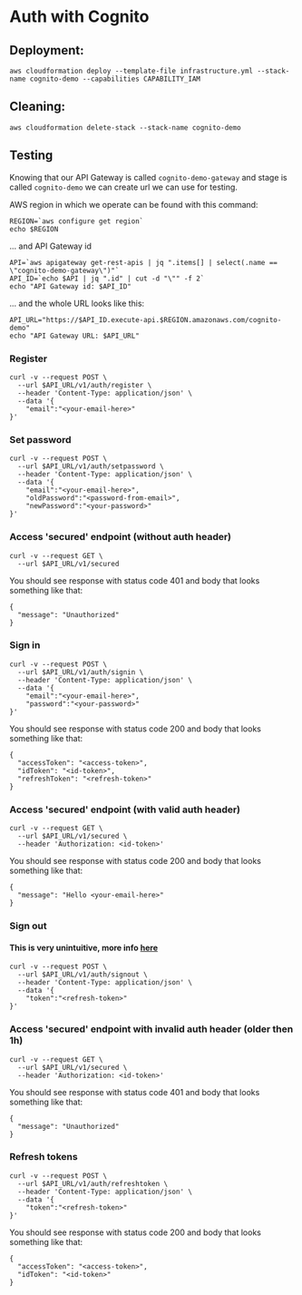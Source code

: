 # Auth with Cognito


## Deployment:  

```
aws cloudformation deploy --template-file infrastructure.yml --stack-name cognito-demo --capabilities CAPABILITY_IAM
```


## Cleaning:  

```
aws cloudformation delete-stack --stack-name cognito-demo
```


## Testing

Knowing that our API Gateway is called `cognito-demo-gateway` and stage is called `cognito-demo` we can create url we can use for testing.

AWS region in which we operate can be found with this command:
```
REGION=`aws configure get region`
echo $REGION
```

... and API Gateway id 
```
API=`aws apigateway get-rest-apis | jq ".items[] | select(.name == \"cognito-demo-gateway\")"`
API_ID=`echo $API | jq ".id" | cut -d "\"" -f 2`
echo "API Gateway id: $API_ID"
```

... and the whole URL looks like this:
```
API_URL="https://$API_ID.execute-api.$REGION.amazonaws.com/cognito-demo"
echo "API Gateway URL: $API_URL"
```


### Register

```
curl -v --request POST \
  --url $API_URL/v1/auth/register \
  --header 'Content-Type: application/json' \
  --data '{
	"email":"<your-email-here>"
}'
```


### Set password
```
curl -v --request POST \
  --url $API_URL/v1/auth/setpassword \
  --header 'Content-Type: application/json' \
  --data '{
	"email":"<your-email-here>",
	"oldPassword":"<password-from-email>",
	"newPassword":"<your-password>"
}'
```


### Access 'secured' endpoint (without auth header)
```
curl -v --request GET \
  --url $API_URL/v1/secured
```


You should see response with status code 401 and body that looks something like that:
```
{
  "message": "Unauthorized"
}
```


### Sign in

```
curl -v --request POST \
  --url $API_URL/v1/auth/signin \
  --header 'Content-Type: application/json' \
  --data '{
	"email":"<your-email-here>",
	"password":"<your-password>"
}'
```


You should see response with status code 200 and body that looks something like that:
```
{
  "accessToken": "<access-token>",
  "idToken": "<id-token>",
  "refreshToken": "<refresh-token>"
}
```


### Access 'secured' endpoint (with valid auth header)

```
curl -v --request GET \
  --url $API_URL/v1/secured \
  --header 'Authorization: <id-token>'
```

You should see response with status code 200 and body that looks something like that:
```
{
  "message": "Hello <your-email-here>"
}
```


### Sign out
#### This is very unintuitive, more info [here](https://docs.aws.amazon.com/cognito/latest/developerguide/token-revocation.html)

```
curl -v --request POST \
  --url $API_URL/v1/auth/signout \
  --header 'Content-Type: application/json' \
  --data '{
	"token":"<refresh-token>"
}'
```




### Access 'secured' endpoint with invalid auth header (older then 1h)

```
curl -v --request GET \
  --url $API_URL/v1/secured \
  --header 'Authorization: <id-token>'
```

You should see response with status code 401 and body that looks something like that:
```
{
  "message": "Unauthorized"
}
```


### Refresh tokens 

```
curl -v --request POST \
  --url $API_URL/v1/auth/refreshtoken \
  --header 'Content-Type: application/json' \
  --data '{
	"token":"<refresh-token>"
}'
```


You should see response with status code 200 and body that looks something like that:
```
{
  "accessToken": "<access-token>",
  "idToken": "<id-token>"
}
```